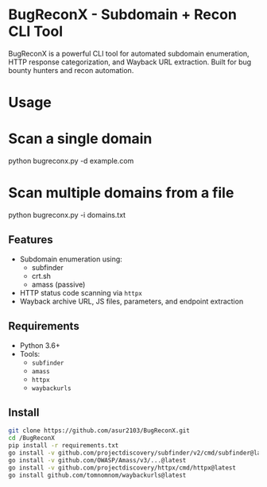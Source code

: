 # BugReconX - Subdomain + Recon CLI Tool

BugReconX is a powerful CLI tool for automated subdomain enumeration, HTTP response categorization, and Wayback URL extraction. Built for bug bounty hunters and recon automation.

# Usage

# Scan a single domain
python bugreconx.py -d example.com

# Scan multiple domains from a file
python bugreconx.py -i domains.txt

## Features

- Subdomain enumeration using:
  - subfinder
  - crt.sh
  - amass (passive)
- HTTP status code scanning via `httpx`
- Wayback archive URL, JS files, parameters, and endpoint extraction

## Requirements

- Python 3.6+
- Tools:
  - `subfinder`
  - `amass`
  - `httpx`
  - `waybackurls`

## Install

```bash
git clone https://github.com/asur2103/BugReconX.git
cd /BugReconX
pip install -r requirements.txt
go install -v github.com/projectdiscovery/subfinder/v2/cmd/subfinder@latest
go install -v github.com/OWASP/Amass/v3/...@latest
go install -v github.com/projectdiscovery/httpx/cmd/httpx@latest
go install github.com/tomnomnom/waybackurls@latest




